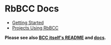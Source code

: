 # RbBCC Docs

* [Getting Started](getting_started.md)
* [Projects Using RbBCC](projects_using_rbbcc.md)

**Please see also [BCC itself's README](https://github.com/iovisor/bcc/#readme) and [docs](https://github.com/iovisor/bcc/tree/master/docs).** 

